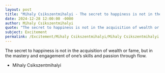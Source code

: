 ```yaml
---
layout: post
title: "Mihaly Csikszentmihalyi - The secret to happiness is not in the"
date: 2024-12-28 12:00:00 -0000
author: Mihaly Csikszentmihalyi
quote: "The secret to happiness is not in the acquisition of wealth or fame, but in the mastery and engagement of one’s skills and passion through flow."
subject: Excitement
permalink: /Excitement/Mihaly Csikszentmihalyi/Mihaly Csikszentmihalyi - The secret to happiness is not in the
---
```


The secret to happiness is not in the acquisition of wealth or fame, but in the mastery and engagement of one’s skills and passion through flow.

- Mihaly Csikszentmihalyi
